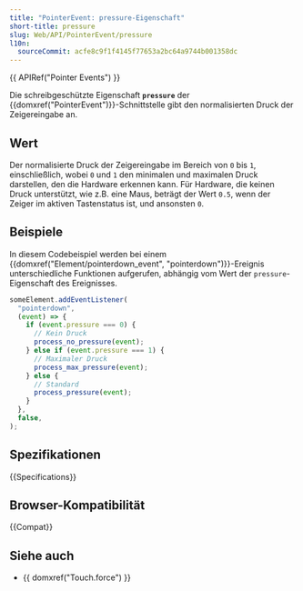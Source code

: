 ```yaml
---
title: "PointerEvent: pressure-Eigenschaft"
short-title: pressure
slug: Web/API/PointerEvent/pressure
l10n:
  sourceCommit: acfe8c9f1f4145f77653a2bc64a9744b001358dc
---
```


{{ APIRef("Pointer Events") }}

Die schreibgeschützte Eigenschaft **`pressure`** der
{{domxref("PointerEvent")}}-Schnittstelle gibt den normalisierten Druck der Zeigereingabe an.

## Wert

Der normalisierte Druck der Zeigereingabe im Bereich von `0` bis `1`, einschließlich, wobei `0` und `1` den minimalen und maximalen Druck darstellen, den die Hardware erkennen kann. Für Hardware, die keinen Druck unterstützt, wie z.B. eine Maus, beträgt der Wert `0.5`, wenn der Zeiger im aktiven Tastenstatus ist, und ansonsten `0`.

## Beispiele

In diesem Codebeispiel werden bei einem {{domxref("Element/pointerdown_event", "pointerdown")}}-Ereignis unterschiedliche Funktionen aufgerufen, abhängig vom Wert der `pressure`-Eigenschaft des Ereignisses.

```js
someElement.addEventListener(
  "pointerdown",
  (event) => {
    if (event.pressure === 0) {
      // Kein Druck
      process_no_pressure(event);
    } else if (event.pressure === 1) {
      // Maximaler Druck
      process_max_pressure(event);
    } else {
      // Standard
      process_pressure(event);
    }
  },
  false,
);
```

## Spezifikationen

{{Specifications}}

## Browser-Kompatibilität

{{Compat}}

## Siehe auch

- {{ domxref("Touch.force") }}
